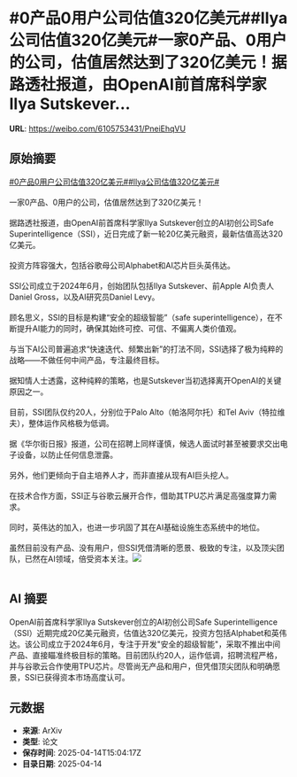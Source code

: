 # #0产品0用户公司估值320亿美元##Ilya公司估值320亿美元#一家0产品、0用户的公司，估值居然达到了320亿美元！据路透社报道，由OpenAI前首席科学家Ilya Sutskever...

**URL**: https://weibo.com/6105753431/PneiEhqVU

## 原始摘要

<a href="https://m.weibo.cn/search?containerid=231522type%3D1%26t%3D10%26q%3D%230%E4%BA%A7%E5%93%810%E7%94%A8%E6%88%B7%E5%85%AC%E5%8F%B8%E4%BC%B0%E5%80%BC320%E4%BA%BF%E7%BE%8E%E5%85%83%23&amp;extparam=%230%E4%BA%A7%E5%93%810%E7%94%A8%E6%88%B7%E5%85%AC%E5%8F%B8%E4%BC%B0%E5%80%BC320%E4%BA%BF%E7%BE%8E%E5%85%83%23" data-hide=""><span class="surl-text">#0产品0用户公司估值320亿美元#</span></a><a href="https://m.weibo.cn/search?containerid=231522type%3D1%26t%3D10%26q%3D%23Ilya%E5%85%AC%E5%8F%B8%E4%BC%B0%E5%80%BC320%E4%BA%BF%E7%BE%8E%E5%85%83%23&amp;extparam=%23Ilya%E5%85%AC%E5%8F%B8%E4%BC%B0%E5%80%BC320%E4%BA%BF%E7%BE%8E%E5%85%83%23" data-hide=""><span class="surl-text">#Ilya公司估值320亿美元#</span></a><br><br>一家0产品、0用户的公司，估值居然达到了320亿美元！<br><br>据路透社报道，由OpenAI前首席科学家Ilya Sutskever创立的AI初创公司Safe Superintelligence（SSI），近日完成了新一轮20亿美元融资，最新估值高达320亿美元。<br><br>投资方阵容强大，包括谷歌母公司Alphabet和AI芯片巨头英伟达。<br><br>SSI公司成立于2024年6月，创始团队包括Ilya Sutskever、前Apple AI负责人Daniel Gross，以及AI研究员Daniel Levy。<br><br>顾名思义，SSI的目标是构建“安全的超级智能”（safe superintelligence），在不断提升AI能力的同时，确保其始终可控、可信、不偏离人类价值观。<br><br>与当下AI公司普遍追求“快速迭代、频繁出新”的打法不同，SSI选择了极为纯粹的战略——不做任何中间产品，专注最终目标。<br><br>据知情人士透露，这种纯粹的策略，也是Sutskever当初选择离开OpenAI的关键原因之一。<br><br>目前，SSI团队仅约20人，分别位于Palo Alto（帕洛阿尔托）和Tel Aviv（特拉维夫），整体运作风格极为低调。<br><br>据《华尔街日报》报道，公司在招聘上同样谨慎，候选人面试时甚至被要求交出电子设备，以防止任何信息泄露。<br><br>另外，他们更倾向于自主培养人才，而非直接从现有AI巨头挖人。<br><br>在技术合作方面，SSI正与谷歌云展开合作，借助其TPU芯片满足高强度算力需求。<br><br>同时，英伟达的加入，也进一步巩固了其在AI基础设施生态系统中的地位。<br><br>虽然目前没有产品、没有用户，但SSI凭借清晰的愿景、极致的专注，以及顶尖团队，已然在AI领域，倍受资本关注。<img style="" src="https://tvax3.sinaimg.cn/large/006Fd7o3gy1i0gem4cnmzj30u00k0n8h.jpg" referrerpolicy="no-referrer"><br><br>

## AI 摘要

OpenAI前首席科学家Ilya Sutskever创立的AI初创公司Safe Superintelligence（SSI）近期完成20亿美元融资，估值达320亿美元，投资方包括Alphabet和英伟达。该公司成立于2024年6月，专注于开发"安全的超级智能"，采取不推出中间产品、直接瞄准终极目标的策略。目前团队约20人，运作低调，招聘流程严格，并与谷歌云合作使用TPU芯片。尽管尚无产品和用户，但凭借顶尖团队和明确愿景，SSI已获得资本市场高度认可。

## 元数据

- **来源**: ArXiv
- **类型**: 论文
- **保存时间**: 2025-04-14T15:04:17Z
- **目录日期**: 2025-04-14
